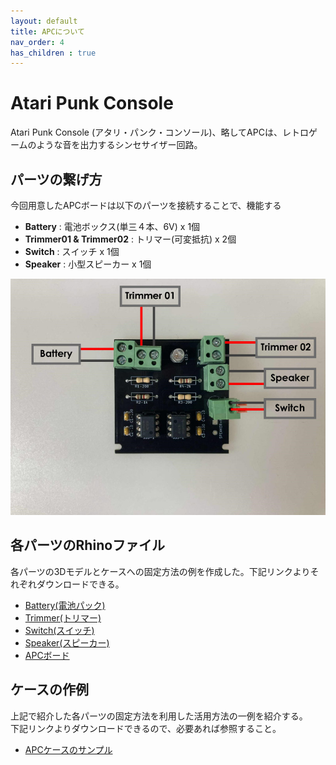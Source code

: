 ```yaml
---
layout: default
title: APCについて
nav_order: 4
has_children : true
---
```


# Atari Punk Console

Atari Punk Console (アタリ・パンク・コンソール)、略してAPCは、レトロゲームのような音を出力するシンセサイザー回路。

## パーツの繋げ方

今回用意したAPCボードは以下のパーツを接続することで、機能する<br>
- **Battery** : 電池ボックス(単三４本、6V) x 1個
- **Trimmer01 & Trimmer02** : トリマー(可変抵抗) x 2個
- **Switch** : スイッチ x 1個
- **Speaker** : 小型スピーカー x 1個

![](./images/APC_board_connect.jpg)


## 各パーツのRhinoファイル
各パーツの3Dモデルとケースへの固定方法の例を作成した。下記リンクよりそれぞれダウンロードできる。

- [Battery(電池パック)](./3dfiles/battery_pack.3dm)
- [Trimmer(トリマー)](./3dfiles/potentiometer.3dm)
- [Switch(スイッチ)](./3dfiles/switch.3dm)
- [Speaker(スピーカー)](./3dfiles/piezo_speaker.3dm)
- [APCボード](./3dfiles/APC_board.3dm)


## ケースの作例
上記で紹介した各パーツの固定方法を利用した活用方法の一例を紹介する。<br>
下記リンクよりダウンロードできるので、必要あれば参照すること。

- [APCケースのサンプル](./3dfiles/APC_sample_case.3dm)
